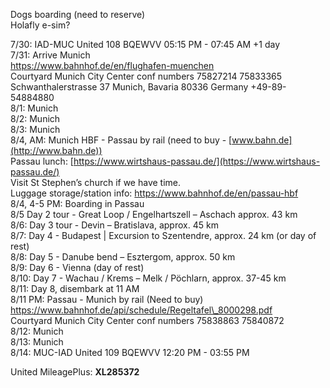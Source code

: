 Dogs boarding (need to reserve)  
Holafly e-sim?

7/30: IAD-MUC United 108 BQEWVV 05:15 PM \- 07:45 AM \+1 day  
7/31: Arrive Munich   
	https://www.bahnhof.de/en/flughafen-muenchen  
Courtyard Munich City Center conf numbers 75827214 75833365  
Schwanthalerstrasse 37 Munich, Bavaria 80336 Germany \+49-89-54884880  
8/1: Munich  
8/2: Munich  
8/3: Munich   
8/4, AM: Munich HBF \- Passau by rail (need to buy \- [www.bahn.de](http://www.bahn.de))  
Passau lunch: [https://www.wirtshaus-passau.de/](https://www.wirtshaus-passau.de/)  
Visit St Stephen’s church if we have time.  
Luggage storage/station info: https://www.bahnhof.de/en/passau-hbf  
8/4, 4-5 PM: Boarding in Passau  
8/5 Day 2 tour \- Great Loop / Engelhartszell – Aschach approx. 43 km  
8/6: Day 3 tour \- Devin – Bratislava, approx. 45 km  
8/7: Day 4 \- Budapest | Excursion to Szentendre, approx. 24 km (or day of rest)  
8/8: Day 5 \- Danube bend – Esztergom, approx. 50 km  
8/9: Day 6 \- Vienna (day of rest)  
8/10: Day 7 \- Wachau / Krems – Melk / Pöchlarn, approx. 37-45 km  
8/11: Day 8, disembark at 11 AM  
8/11 PM: Passau \- Munich by rail (Need to buy)  
	https://www.bahnhof.de/api/schedule/Regeltafel\_8000298.pdf  
Courtyard Munich City Center conf numbers 75838863 75840872  
8/12: Munich  
8/13: Munich  
8/14: MUC-IAD United 109  BQEWVV 12:20 PM \- 03:55 PM

United MileagePlus: **XL285372**
